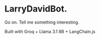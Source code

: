 # LarryDavidBot.
Go on. Tell me something interesting.

Built with Groq + Llama 3.1 8B + LangChain.js
